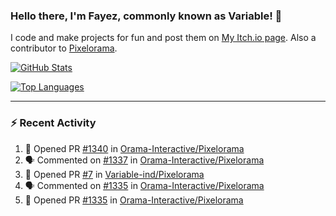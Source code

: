 ### Hello there, I'm Fayez, commonly known as Variable! 👋
I code and make projects for fun and post them on [My Itch.io page](https://variable-industries.itch.io/). Also a contributor to [Pixelorama](https://github.com/Orama-Interactive/Pixelorama).

[![GitHub Stats](https://github-readme-stats.vercel.app/api/?username=Variable-ind&show_icons=true&theme=merko)](https://github.com/anuraghazra/github-readme-stats)

[![Top Languages](https://github-readme-stats.vercel.app/api/top-langs/?username=Variable-ind&layout=compact&theme=merko)](https://github.com/anuraghazra/github-readme-stats)

---

### :zap: Recent Activity

<!--START_SECTION:activity-->
1. 💪 Opened PR [#1340](https://github.com/Orama-Interactive/Pixelorama/pull/1340) in [Orama-Interactive/Pixelorama](https://github.com/Orama-Interactive/Pixelorama)
2. 🗣 Commented on [#1337](https://github.com/Orama-Interactive/Pixelorama/issues/1337#issuecomment-3221403959) in [Orama-Interactive/Pixelorama](https://github.com/Orama-Interactive/Pixelorama)
3. 💪 Opened PR [#7](https://github.com/Variable-ind/Pixelorama/pull/7) in [Variable-ind/Pixelorama](https://github.com/Variable-ind/Pixelorama)
4. 🗣 Commented on [#1335](https://github.com/Orama-Interactive/Pixelorama/pull/1335#issuecomment-3220491309) in [Orama-Interactive/Pixelorama](https://github.com/Orama-Interactive/Pixelorama)
5. 💪 Opened PR [#1335](https://github.com/Orama-Interactive/Pixelorama/pull/1335) in [Orama-Interactive/Pixelorama](https://github.com/Orama-Interactive/Pixelorama)
<!--END_SECTION:activity-->

<!--
**Variable-ind/Variable-ind** is a ✨ _special_ ✨ repository because its `README.md` (this file) appears on your GitHub profile.

Here are some ideas to get you started:
- 🌱 I’m currently studying at ...
- 🔭 I’m currently working on ...
- 👯 I’m looking to collaborate on ...
- 🤔 I’m looking for help with ...
- 💬 Ask me about ...
- 📫 How to reach me: ...
- ⚡ Fun fact: ...
-->

